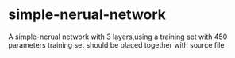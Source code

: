 # simple-nerual-network
A simple-nerual network with 3 layers,using a training set with 450 parameters
training set should be placed together with source file
